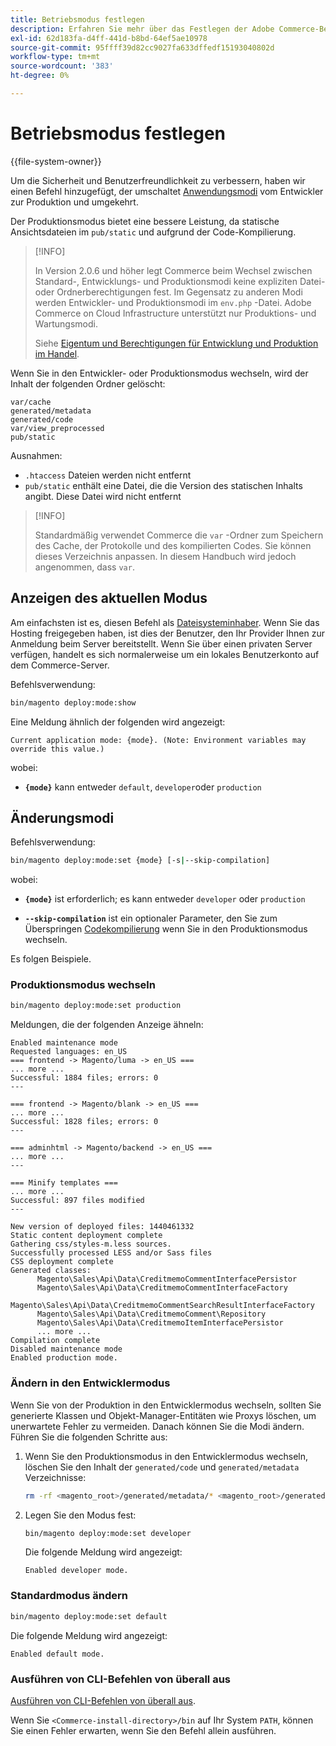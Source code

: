 ```yaml
---
title: Betriebsmodus festlegen
description: Erfahren Sie mehr über das Festlegen der Adobe Commerce-Betriebsmodi.
exl-id: 62d183fa-d4ff-441d-b8bd-64ef5ae10978
source-git-commit: 95ffff39d82cc9027fa633dffedf15193040802d
workflow-type: tm+mt
source-wordcount: '383'
ht-degree: 0%

---
```


# Betriebsmodus festlegen

{{file-system-owner}}

Um die Sicherheit und Benutzerfreundlichkeit zu verbessern, haben wir einen Befehl hinzugefügt, der umschaltet [Anwendungsmodi](../bootstrap/application-modes.md) vom Entwickler zur Produktion und umgekehrt.

Der Produktionsmodus bietet eine bessere Leistung, da statische Ansichtsdateien im `pub/static` und aufgrund der Code-Kompilierung.

>[!INFO]
>
>In Version 2.0.6 und höher legt Commerce beim Wechsel zwischen Standard-, Entwicklungs- und Produktionsmodi keine expliziten Datei- oder Ordnerberechtigungen fest. Im Gegensatz zu anderen Modi werden Entwickler- und Produktionsmodi im `env.php` -Datei. Adobe Commerce on Cloud Infrastructure unterstützt nur Produktions- und Wartungsmodi.
>
>Siehe [Eigentum und Berechtigungen für Entwicklung und Produktion im Handel](../deployment/file-system-permissions.md).

Wenn Sie in den Entwickler- oder Produktionsmodus wechseln, wird der Inhalt der folgenden Ordner gelöscht:

```terminal
var/cache
generated/metadata
generated/code
var/view_preprocessed
pub/static
```

Ausnahmen:

- `.htaccess` Dateien werden nicht entfernt
- `pub/static` enthält eine Datei, die die Version des statischen Inhalts angibt. Diese Datei wird nicht entfernt

>[!INFO]
>
>Standardmäßig verwendet Commerce die `var` -Ordner zum Speichern des Cache, der Protokolle und des kompilierten Codes. Sie können dieses Verzeichnis anpassen. In diesem Handbuch wird jedoch angenommen, dass `var`.

## Anzeigen des aktuellen Modus

Am einfachsten ist es, diesen Befehl als [Dateisysteminhaber](../../installation/prerequisites/file-system/overview.md). Wenn Sie das Hosting freigegeben haben, ist dies der Benutzer, den Ihr Provider Ihnen zur Anmeldung beim Server bereitstellt. Wenn Sie über einen privaten Server verfügen, handelt es sich normalerweise um ein lokales Benutzerkonto auf dem Commerce-Server.

Befehlsverwendung:

```bash
bin/magento deploy:mode:show
```

Eine Meldung ähnlich der folgenden wird angezeigt:

```terminal
Current application mode: {mode}. (Note: Environment variables may override this value.)
```

wobei:

- **`{mode}`** kann entweder `default`, `developer`oder `production`

## Änderungsmodi

Befehlsverwendung:

```bash
bin/magento deploy:mode:set {mode} [-s|--skip-compilation]
```

wobei:

- **`{mode}`** ist erforderlich; es kann entweder `developer` oder `production`

- **`--skip-compilation`** ist ein optionaler Parameter, den Sie zum Überspringen [Codekompilierung](../cli/code-compiler.md) wenn Sie in den Produktionsmodus wechseln.

Es folgen Beispiele.

### Produktionsmodus wechseln

```bash
bin/magento deploy:mode:set production
```

Meldungen, die der folgenden Anzeige ähneln:

```terminal
Enabled maintenance mode
Requested languages: en_US
=== frontend -> Magento/luma -> en_US ===
... more ...
Successful: 1884 files; errors: 0
---

=== frontend -> Magento/blank -> en_US ===
... more ...
Successful: 1828 files; errors: 0
---

=== adminhtml -> Magento/backend -> en_US ===
... more ...
---

=== Minify templates ===
... more ...
Successful: 897 files modified
---

New version of deployed files: 1440461332
Static content deployment complete
Gathering css/styles-m.less sources.
Successfully processed LESS and/or Sass files
CSS deployment complete
Generated classes:
      Magento\Sales\Api\Data\CreditmemoCommentInterfacePersistor
      Magento\Sales\Api\Data\CreditmemoCommentInterfaceFactory
      Magento\Sales\Api\Data\CreditmemoCommentSearchResultInterfaceFactory
      Magento\Sales\Api\Data\CreditmemoComment\Repository
      Magento\Sales\Api\Data\CreditmemoItemInterfacePersistor
      ... more ...
Compilation complete
Disabled maintenance mode
Enabled production mode.
```

### Ändern in den Entwicklermodus

Wenn Sie von der Produktion in den Entwicklermodus wechseln, sollten Sie generierte Klassen und Objekt-Manager-Entitäten wie Proxys löschen, um unerwartete Fehler zu vermeiden. Danach können Sie die Modi ändern. Führen Sie die folgenden Schritte aus:

1. Wenn Sie den Produktionsmodus in den Entwicklermodus wechseln, löschen Sie den Inhalt der `generated/code` und `generated/metadata` Verzeichnisse:

   ```bash
   rm -rf <magento_root>/generated/metadata/* <magento_root>/generated/code/*
   ```

1. Legen Sie den Modus fest:

   ```bash
   bin/magento deploy:mode:set developer
   ```

   Die folgende Meldung wird angezeigt:

   ```terminal
   Enabled developer mode.
   ```

### Standardmodus ändern

```bash
bin/magento deploy:mode:set default
```

Die folgende Meldung wird angezeigt:

```terminal
Enabled default mode.
```

### Ausführen von CLI-Befehlen von überall aus

[Ausführen von CLI-Befehlen von überall aus](../cli/config-cli.md#config-install-cli-first).

Wenn Sie `<Commerce-install-directory>/bin` auf Ihr System `PATH`, können Sie einen Fehler erwarten, wenn Sie den Befehl allein ausführen.
